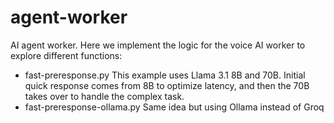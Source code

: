 # agent-worker

AI agent worker. Here we implement the logic for the voice AI worker to explore different functions:
- fast-preresponse.py
This example uses Llama 3.1 8B and 70B. Initial quick response comes from 8B to optimize latency, and then the 70B takes over to handle the complex task.
- fast-preresponse-ollama.py
Same idea but using Ollama instead of Groq